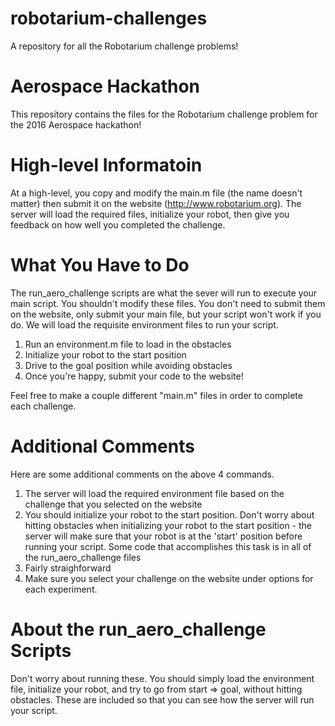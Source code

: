# robotarium-challenges
A repository for all the Robotarium challenge problems!

# Aerospace Hackathon

This repository contains the files for the Robotarium challenge problem for the 2016 Aerospace hackathon! 

# High-level Informatoin 

At a high-level, you copy and modify the main.m file (the name doesn't matter) then submit it on the website (http://www.robotarium.org).  The server will load the required files, initialize your robot, then give you feedback on how well you completed the challenge.

# What You Have to Do 

The run_aero_challenge scripts are what the sever will run to execute your main script.  You shouldn't modify these files.  You don't need to submit them on the website, only submit your main file, but your script won't work if you do.  We will load the requisite environment files to run your script.  

1.  Run an environment.m file to load in the obstacles 
2.  Initialize your robot to the start position
3.  Drive to the goal position while avoiding obstacles
4.  Once you're happy, submit your code to the website! 

Feel free to make a couple different "main.m" files in order to complete each challenge.

# Additional Comments 

Here are some additional comments on the above 4 commands.

1.  The server will load the required environment file based on the challenge that you selected on the website 
2.  You should initialize your robot to the start position.  Don't worry about hitting obstacles when initializing your robot to the start position - the server will make sure that your robot is at the 'start' position before running your script.  Some code that accomplishes this task is in all of the run_aero_challenge files 
3.  Fairly straighforward
4.  Make sure you select your challenge on the website under options for each experiment.

# About the run_aero_challenge Scripts 

Don't worry about running these.  You should simply load the environment file, initialize your robot, and try to go from start => goal, without hitting obstacles.  These are included so that you can see how the server will run your script.
